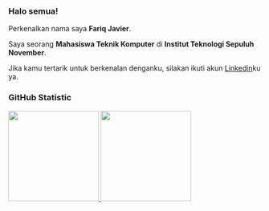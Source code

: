 ### Halo semua! 

Perkenalkan nama saya **Fariq Javier**.<br>

Saya seorang **Mahasiswa Teknik Komputer** di **Institut Teknologi Sepuluh November**.<br>

Jika kamu tertarik untuk berkenalan denganku, silakan ikuti akun [Linkedin](https://www.linkedin.com/in/fariq-javier-nugraha-a37840167)ku ya.

### GitHub Statistic

<p align="left">
<a href="https://github.com/FariqJavier">
  <img height="180em" src="https://github-readme-stats-eight-theta.vercel.app/api?username=FariqJavier&show_icons=true&theme=algolia&include_all_commits=true&count_private=true"/>
  <img height="180em" src="https://github-readme-stats-eight-theta.vercel.app/api/top-langs/?username=FariqJavier&layout=compact&theme=algolia"/>
</a>
</p>
